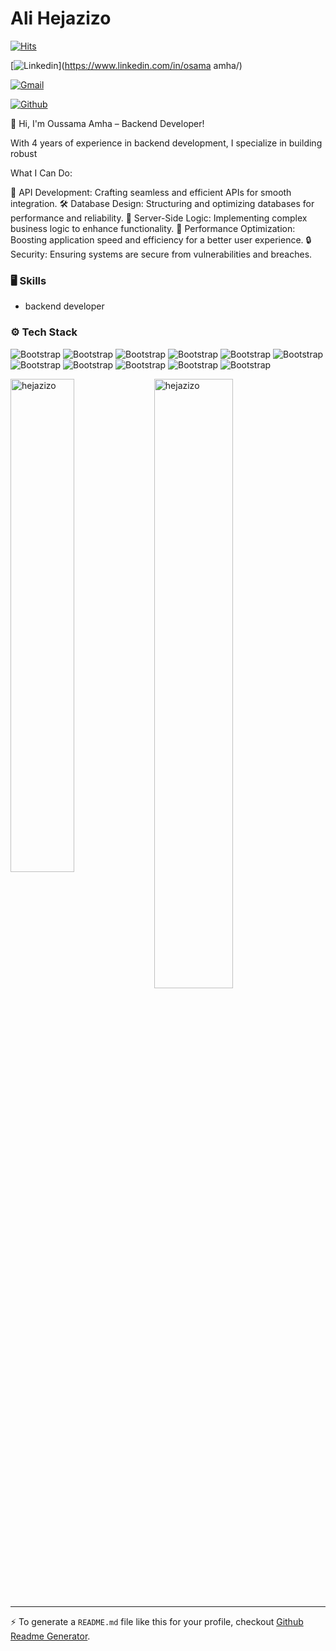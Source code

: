 # Ali Hejazizo

[![Hits](https://hits.seeyoufarm.com/api/count/incr/badge.svg?url=https%3A%2F%2Fgithub.com%2Fhejazizo%2Fhejazizo&count_bg=%2379C83D&title_bg=%23555555&icon=&icon_color=%23E7E7E7&title=Profile+Views&edge_flat=false)](https://hits.seeyoufarm.com)

[![Linkedin](https://img.shields.io/badge/-LinkedIn-blue?style=flat&logo=Linkedin&logoColor=white)](https://www.linkedin.com/in/osama amha/)

[![Gmail](https://img.shields.io/badge/-Gmail-c14438?style=flat&logo=Gmail&logoColor=white)](mailto:hejazizo@ualberta.ca)

[![Github](https://img.shields.io/github/followers/hejazizo?label=Follow&style=social)](https://github.com/hejazizo)

👋 Hi, I'm Oussama Amha – Backend Developer!

With 4 years of experience in backend development, I specialize in building robust

What I Can Do:

🔧 API Development: Crafting seamless and efficient APIs for smooth integration.
🛠️ Database Design: Structuring and optimizing databases for performance and reliability.
🧩 Server-Side Logic: Implementing complex business logic to enhance functionality.
🚀 Performance Optimization: Boosting application speed and efficiency for a better user experience.
🔒 Security: Ensuring  systems are secure from vulnerabilities and breaches.


### 🖥 Skills

- backend developer
### ⚙️ Tech Stack

![Bootstrap](https://img.shields.io/badge/-Docker-05122A?style=flat-square&logo=Docker&color=353535) ![Bootstrap](https://img.shields.io/badge/-MongoDB-05122A?style=flat-square&logo=MongoDB&color=353535) ![Bootstrap](https://img.shields.io/badge/-MySQL-05122A?style=flat-square&logo=MySQL&color=353535) ![Bootstrap](https://img.shields.io/badge/-PostgreSQL-05122A?style=flat-square&logo=PostgreSQL&color=353535) ![Bootstrap](https://img.shields.io/badge/-php-05122A?style=flat-square&logo=php&color=353535) ![Bootstrap](https://img.shields.io/badge/-linux-05122A?style=flat-square&logo=linux&color=353535) ![Bootstrap](https://img.shields.io/badge/-git-05122A?style=flat-square&logo=git&color=353535) ![Bootstrap](https://img.shields.io/badge/-laravel-05122A?style=flat-square&logo=laravel&color=353535) ![Bootstrap](https://img.shields.io/badge/-css%20-05122A?style=flat-square&logo=css&color=353535) ![Bootstrap](https://img.shields.io/badge/-html-05122A?style=flat-square&logo=html&color=353535) ![Bootstrap](https://img.shields.io/badge/-javascripte-05122A?style=flat-square&logo=javascripte&color=353535)

<div>
  <img width="45%" align="left" src="https://github-readme-stats.vercel.app/api/top-langs?username=hejazizo&show_icons=true&locale=en&layout=compact" alt="hejazizo" />
  <img width="50%"  src="https://github-readme-streak-stats.herokuapp.com/?user=hejazizo&" alt="hejazizo" />
</div>


---
:zap: To generate a `README.md` file like this for your profile, checkout [Github Readme Generator](https://hejazizo-github-profile-readme-srcstreamlit-app-i6skm7.streamlit.app/).
